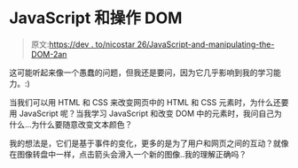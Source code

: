 # JavaScript 和操作 DOM

> 原文:[https://dev . to/nicostar 26/JavaScript-and-manipulating-the-DOM-2an](https://dev.to/nicostar26/javascript-and-manipulating-the-dom-2an)

这可能听起来像一个愚蠢的问题，但我还是要问，因为它几乎影响到我的学习能力。:)

当我们可以用 HTML 和 CSS 来改变网页中的 HTML 和 CSS 元素时，为什么还要用 JavaScript 呢？当我学习 JavaScript 和改变 DOM 中的元素时，我问自己为什么...为什么要随意改变文本颜色？

我的想法是，它们是基于事件的变化，更多的是为了用户和网页之间的互动？就像在图像转盘中一样，点击箭头会滑入一个新的图像..我的理解正确吗？